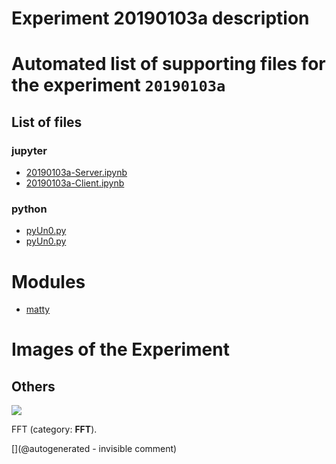 # Experiment 20190103a description





# Automated list of supporting files for the __experiment `20190103a`__

## List of files

### jupyter

* [20190103a-Server.ipynb](/matty/20190103a/20190103a-Server.ipynb)
* [20190103a-Client.ipynb](/matty/20190103a/20190103a-Client.ipynb)


### python

* [pyUn0.py](/matty/20190104a/pyUn0.py)
* [pyUn0.py](/matty/20190103a/pyUn0.py)





# Modules

* [matty](/matty/)




# Images of the Experiment

## Others

![](/matty/20190103a/images/20190103a-1-fft.jpg)

FFT (category: __FFT__).










[](@autogenerated - invisible comment)